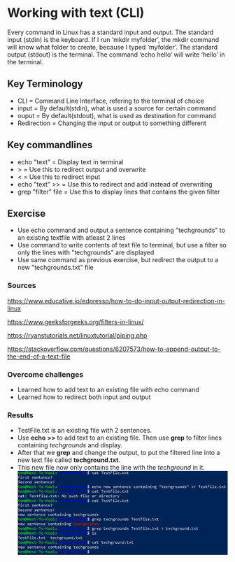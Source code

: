 # Working with text (CLI)
Every command in Linux has a standard input and output.
The standard input (stdin) is the keyboard. If I run ‘mkdir myfolder’, the mkdir command will know what folder to create, because I typed ‘myfolder’.
The standard output (stdout) is the terminal. The command ‘echo hello’ will write ‘hello’ in the terminal.

## Key Terminology
- CLI = Command Line Interface, refering to the terminal of choice
- input = By default(stdin), what is used a source for certain command
- ouput = By default(stdout), what is used as destination for command
- Redirection = Changing the input or output to something different

## Key commandlines
- echo "text" = Display text in terminal
- \> = Use this to redirect output and overwrite
- <  = Use this to redirect input
- echo "text" >> = Use this to redirect and add instead of overwriting
- grep "filter" file = Use this to display lines that contains the given filter


## Exercise
- Use echo command and output a sentence containing "techgrounds" to an existing textfile with atleast 2 lines
- Use command to write contents of text file to terminal, but use a filter so only the lines with "techgrounds" are displayed
- Use same command as previous exercise, but redirect the output to a new "techgrounds.txt" file

### Sources
https://www.educative.io/edpresso/how-to-do-input-output-redirection-in-linux

https://www.geeksforgeeks.org/filters-in-linux/

https://ryanstutorials.net/linuxtutorial/piping.php

https://stackoverflow.com/questions/6207573/how-to-append-output-to-the-end-of-a-text-file


### Overcome challenges
- Learned how to add text to an existing file with echo command
- Learned how to redirect both input and output

### Results
- TestFile.txt is an existing file with 2 sentences.
- Use **echo >>** to add text to an existing file. Then use **grep** to filter lines containing *techgrounds* and display.
- After that we **grep** and change the output, to put the filtered line into a new text file called **techground.txt**.
- This new file now only contains the line with the *techground* in it.
![](../00_includes/LNX-03/SS_Working_with_Text(CLI).png "Using command echo to add text to an existing file and using grep to filter output into a new text file")
